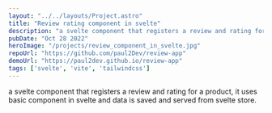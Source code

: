 ```yaml
---
layout: "../../layouts/Project.astro"
title: "Review rating component in svelte"
description: "a svelte component that registers a review and rating for a product, it uses basic component in svelte and data is saved and served from svelte store."
pubDate: "Oct 28 2022"
heroImage: "/projects/review_component_in_svelte.jpg"
repoUrl: "https://github.com/paul2Dev/review-app"
demoUrl: "https://paul2dev.github.io/review-app"
tags: ['svelte', 'vite', 'tailwindcss']
--- 
```


a svelte component that registers a review and rating for a product, it uses basic component in svelte and data is saved and served from svelte store.